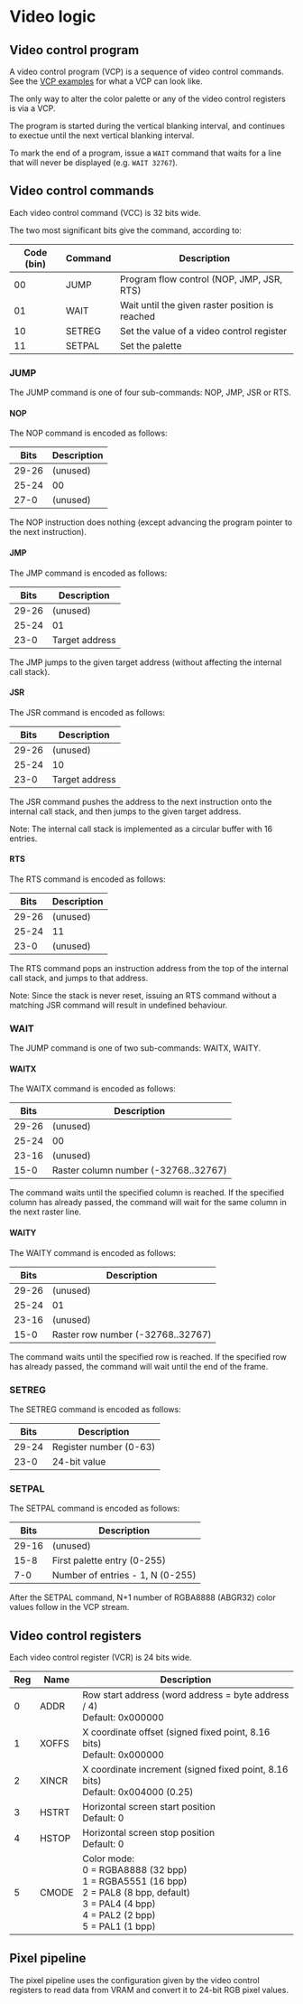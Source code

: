 # Video logic

## Video control program

A video control program (VCP) is a sequence of video control commands. See
the [VCP examples](../tools/vcpas/examples) for what a VCP can look like.

The only way to alter the color palette or any of the video control registers
is via a VCP.

The program is started during the vertical blanking interval, and continues to
exectue until the next vertical blanking interval.

To mark the end of a program, issue a `WAIT` command that waits for a line
that will never be displayed (e.g. `WAIT 32767`).


## Video control commands

Each video control command (VCC) is 32 bits wide.

The two most significant bits give the command, according to:

| Code (bin) | Command | Description                                     |
|------------|---------|-------------------------------------------------|
| 00         | JUMP    | Program flow control (NOP, JMP, JSR, RTS)       |
| 01         | WAIT    | Wait until the given raster position is reached |
| 10         | SETREG  | Set the value of a video control register       |
| 11         | SETPAL  | Set the palette                                 |

### JUMP

The JUMP command is one of four sub-commands: NOP, JMP, JSR or RTS.

#### NOP

The NOP command is encoded as follows:

| Bits  | Description            |
|-------|------------------------|
| 29-26 | (unused)               |
| 25-24 | 00                     |
|  27-0 | (unused)               |

The NOP instruction does nothing (except advancing the program pointer to the next instruction).

#### JMP

The JMP command is encoded as follows:

| Bits  | Description            |
|-------|------------------------|
| 29-26 | (unused)               |
| 25-24 | 01                     |
|  23-0 | Target address         |

The JMP jumps to the given target address (without affecting the internal call stack).

#### JSR

The JSR command is encoded as follows:

| Bits  | Description            |
|-------|------------------------|
| 29-26 | (unused)               |
| 25-24 | 10                     |
|  23-0 | Target address         |

The JSR command pushes the address to the next instruction onto the internal call stack, and then jumps to the given target address.

Note: The internal call stack is implemented as a circular buffer with 16 entries.

#### RTS

The RTS command is encoded as follows:

| Bits  | Description            |
|-------|------------------------|
| 29-26 | (unused)               |
| 25-24 | 11                     |
| 23-0  | (unused)               |

The RTS command pops an instruction address from the top of the internal call stack, and jumps to that address.

Note: Since the stack is never reset, issuing an RTS command without a matching JSR command will result in undefined behaviour.

### WAIT

The JUMP command is one of two sub-commands: WAITX, WAITY.

#### WAITX

The WAITX command is encoded as follows:

| Bits  | Description                          |
|-------|--------------------------------------|
| 29-26 | (unused)                             |
| 25-24 | 00                                   |
| 23-16 | (unused)                             |
|  15-0 | Raster column number (-32768..32767) |

The command waits until the specified column is reached. If the specified column has already passed, the command will wait for the same column in the next raster line.

#### WAITY

The WAITY command is encoded as follows:

| Bits  | Description                       |
|-------|-----------------------------------|
| 29-26 | (unused)                          |
| 25-24 | 01                                |
| 23-16 | (unused)                          |
|  15-0 | Raster row number (-32768..32767) |

The command waits until the specified row is reached. If the specified row has already passed, the command will wait until the end of the frame.

### SETREG

The SETREG command is encoded as follows:

| Bits  | Description            |
|-------|------------------------|
| 29-24 | Register number (0-63) |
|  23-0 | 24-bit value           |

### SETPAL

The SETPAL command is encoded as follows:

| Bits  | Description                      |
|-------|----------------------------------|
| 29-16 | (unused)                         |
|  15-8 | First palette entry (0-255)      |
|   7-0 | Number of entries - 1, N (0-255) |

After the SETPAL command, N+1 number of RGBA8888 (ABGR32) color values follow in the VCP stream.


## Video control registers

Each video control register (VCR) is 24 bits wide.

| Reg | Name | Description |
|-----|------|-------------|
| 0   | ADDR | Row start address (word address = byte address / 4)<br>Default: 0x000000 |
| 1   | XOFFS | X coordinate offset (signed fixed point, 8.16 bits)<br>Default: 0x000000 |
| 2   | XINCR | X coordinate increment (signed fixed point, 8.16 bits)<br>Default: 0x004000 (0.25) |
| 3   | HSTRT | Horizontal screen start position<br>Default: 0 |
| 4   | HSTOP | Horizontal screen stop position<br>Default: 0 |
| 5   | CMODE | Color mode:<br>0 = RGBA8888 (32 bpp)<br>1 = RGBA5551 (16 bpp)<br>2 = PAL8 (8 bpp, default)<br>3 = PAL4 (4 bpp)<br>4 = PAL2 (2 bpp)<br>5 = PAL1 (1 bpp) |

## Pixel pipeline

The pixel pipeline uses the configuration given by the video control registers to read data from VRAM and convert it to 24-bit RGB pixel values.
